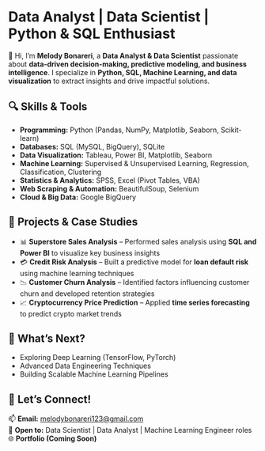 # Data Analyst | Data Scientist | Python & SQL Enthusiast  

👋 Hi, I’m **Melody Bonareri**, a **Data Analyst & Data Scientist** passionate about **data-driven decision-making, predictive modeling, and business intelligence**. I specialize in **Python, SQL, Machine Learning, and data visualization** to extract insights and drive impactful solutions.  

## 🔍 Skills & Tools  
- **Programming:** Python (Pandas, NumPy, Matplotlib, Seaborn, Scikit-learn)  
- **Databases:** SQL (MySQL, BigQuery), SQLite  
- **Data Visualization:** Tableau, Power BI, Matplotlib, Seaborn  
- **Machine Learning:** Supervised & Unsupervised Learning, Regression, Classification, Clustering  
- **Statistics & Analytics:** SPSS, Excel (Pivot Tables, VBA)  
- **Web Scraping & Automation:** BeautifulSoup, Selenium  
- **Cloud & Big Data:** Google BigQuery  

## 📌 Projects & Case Studies  
- 📊 **Superstore Sales Analysis** – Performed sales analysis using **SQL and Power BI** to visualize key business insights  
- 💳 **Credit Risk Analysis** – Built a predictive model for **loan default risk** using machine learning techniques  
- 📉 **Customer Churn Analysis** – Identified factors influencing customer churn and developed retention strategies  
- 📈 **Cryptocurrency Price Prediction** – Applied **time series forecasting** to predict crypto market trends  

## 🚀 What’s Next?  
- Exploring Deep Learning (TensorFlow, PyTorch)  
- Advanced Data Engineering Techniques  
- Building Scalable Machine Learning Pipelines  

## 📢 Let’s Connect!  
📫 **Email:** melodybonareri123@gmail.com  
💼 **Open to:** Data Scientist | Data Analyst | Machine Learning Engineer roles  
🌐 **Portfolio (Coming Soon)**  
